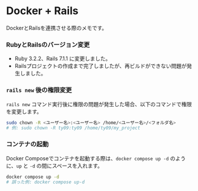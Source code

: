 # Docker + Rails

DockerとRailsを連携させる際のメモです。

### RubyとRailsのバージョン変更

-   Ruby 3.2.2、Rails 7.1.1 に変更しました。
-   Railsプロジェクトの作成まで完了しましたが、再ビルドができない問題が発生しました。

### `rails new` 後の権限変更

`rails new` コマンド実行後に権限の問題が発生した場合、以下のコマンドで権限を変更します。

```bash
sudo chown -R <ユーザー名>:<ユーザー名> /home/<ユーザー名>/<フォルダ名>
# 例: sudo chown -R ty09:ty09 /home/ty09/my_project
```

### コンテナの起動

Docker Composeでコンテナを起動する際は、`docker compose up -d` のように、`up` と `-d` の間にスペースを入れます。

```bash
docker compose up -d
# 誤った例: docker compose up-d
```
